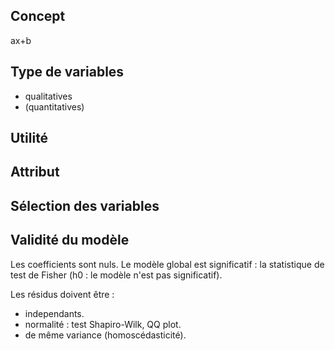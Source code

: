 ## Concept

ax+b

## Type de variables

* qualitatives
* (quantitatives)

## Utilité

## Attribut

## Sélection des variables

## Validité du modèle

Les coefficients sont nuls.
Le modèle global est significatif : la statistique de test de Fisher (h0 : le modèle n'est pas significatif).

Les résidus doivent être :
* independants.
* normalité : test Shapiro-Wilk, QQ plot.
* de même variance (homoscédasticité).